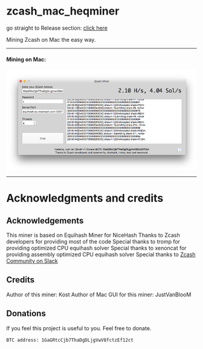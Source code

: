 # zcash_mac_heqminer

go straight to Release section: [click here](https://github.com/justvanbloom/zcash_mac_nheqminer/releases)

Mining Zcash on Mac the easy way.
___

#### Mining on Mac:
![Zcash Miner Screenshot](zecminermac.png)


___

# Acknowledgments and credits

## Acknowledgements

This miner is based on Equihash Miner for NiceHash
Thanks to Zcash developers for providing most of the code
Special thanks to tromp for providing optimized CPU equihash solver
Special thanks to xenoncat for providing assembly optimized CPU equihash solver
Special thanks to [Zcash Community on Slack](https://zcashcommunity.slack.com)

## Credits

Author of this miner: Kost
Author of Mac GUI for this miner: JustVanBlooM

## Donations

If you feel this project is useful to you. Feel free to donate.

    BTC address: 1GaGRtcCjb7ThaDgDLjgVwV8fctzEf12ct
